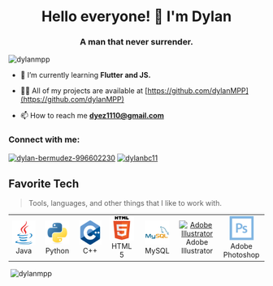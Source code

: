 <h1 align="center">Hello everyone! 👋 I'm Dylan</h1>
<h3 align="center">A man that never surrender.</h3>

<p align="left"> <img src="https://komarev.com/ghpvc/?username=dylanmpp&label=Profile%20views&color=0e75b6&style=flat" alt="dylanmpp" /> </p>

- 🌱 I’m currently learning **Flutter and JS.**

- 👨‍💻 All of my projects are available at [https://github.com/dylanMPP](https://github.com/dylanMPP)

- 📫 How to reach me **dyez1110@gmail.com**

<h3 align="left">Connect with me:</h3>
<p align="left">
<a href="https://linkedin.com/in/dylan-bermudez-996602230" target="blank"><img align="center" src="https://raw.githubusercontent.com/rahuldkjain/github-profile-readme-generator/master/src/images/icons/Social/linked-in-alt.svg" alt="dylan-bermudez-996602230" height="30" width="40" /></a>
<a href="https://instagram.com/dylanbc11" target="blank"><img align="center" src="https://raw.githubusercontent.com/rahuldkjain/github-profile-readme-generator/master/src/images/icons/Social/instagram.svg" alt="dylanbc11" height="30" width="40" /></a>
</p>

<h2 align="left" id="macropower-tech">Favorite Tech</h2>

> Tools, languages, and other things that I like to work with.

<table>
  <tr>
    <td align="center" width="96">
      <a href="#macropower-tech">
        <img src="https://raw.githubusercontent.com/devicons/devicon/master/icons/java/java-original.svg" width="48" height="48" alt="Java" />
      </a>
      <br>Java
    </td>
    <td align="center" width="96">
      <a href="#macropower-tech">
        <img src="https://raw.githubusercontent.com/devicons/devicon/master/icons/python/python-original.svg" width="48" height="48" alt="Python" />
      </a>
      <br>Python
    </td>
    <td align="center" width="96">
      <a href="#macropower-tech">
        <img src="https://raw.githubusercontent.com/devicons/devicon/master/icons/cplusplus/cplusplus-original.svg" width="48" height="48" alt="C++" />
      </a>
      <br>C++
    </td>
    <td align="center" width="96">
      <a href="#macropower-tech">
        <img src="https://raw.githubusercontent.com/devicons/devicon/master/icons/html5/html5-original-wordmark.svg" width="48" height="48" alt="HTML 5" />
      </a>
      <br>HTML 5
    </td>
    <td align="center" width="96">
      <a href="#macropower-tech">
        <img src="https://raw.githubusercontent.com/devicons/devicon/master/icons/mysql/mysql-original-wordmark.svg" width="48" height="48" alt="MySQL" />
      </a>
      <br>MySQL
    </td>
    <td align="center" width="96">
      <a href="#macropower-tech">
        <img src="https://www.vectorlogo.zone/logos/adobe_illustrator/adobe_illustrator-icon.svg" width="48" height="48" alt="Adobe Illustrator" />
      </a>
      <br>Adobe Illustrator
    </td>
    <td align="center" width="96">
      <a href="#macropower-tech" >
        <img src="https://raw.githubusercontent.com/devicons/devicon/master/icons/photoshop/photoshop-line.svg" width="48" height="48" alt="Adobe Photoshop" />
      </a>
      <br>Adobe Photoshop
  </tr>
</table>

<p>&nbsp;<img align="center" src="https://github-readme-stats.vercel.app/api?username=dylanmpp&show_icons=true&locale=en" alt="dylanmpp" /></p>


